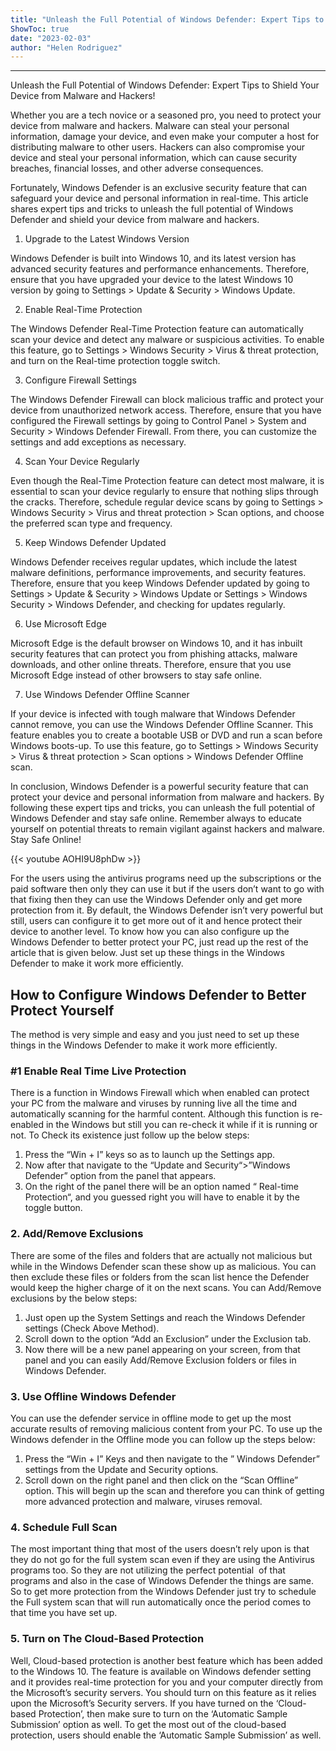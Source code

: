 ```yaml
---
title: "Unleash the Full Potential of Windows Defender: Expert Tips to Shield Your Device from Malware and Hackers!"
ShowToc: true 
date: "2023-02-03"
author: "Helen Rodriguez"
---
```

*****
Unleash the Full Potential of Windows Defender: Expert Tips to Shield Your Device from Malware and Hackers!

Whether you are a tech novice or a seasoned pro, you need to protect your device from malware and hackers. Malware can steal your personal information, damage your device, and even make your computer a host for distributing malware to other users. Hackers can also compromise your device and steal your personal information, which can cause security breaches, financial losses, and other adverse consequences.

Fortunately, Windows Defender is an exclusive security feature that can safeguard your device and personal information in real-time. This article shares expert tips and tricks to unleash the full potential of Windows Defender and shield your device from malware and hackers.

1. Upgrade to the Latest Windows Version

Windows Defender is built into Windows 10, and its latest version has advanced security features and performance enhancements. Therefore, ensure that you have upgraded your device to the latest Windows 10 version by going to Settings > Update & Security > Windows Update.

2. Enable Real-Time Protection

The Windows Defender Real-Time Protection feature can automatically scan your device and detect any malware or suspicious activities. To enable this feature, go to Settings > Windows Security > Virus & threat protection, and turn on the Real-time protection toggle switch.

3. Configure Firewall Settings

The Windows Defender Firewall can block malicious traffic and protect your device from unauthorized network access. Therefore, ensure that you have configured the Firewall settings by going to Control Panel > System and Security > Windows Defender Firewall. From there, you can customize the settings and add exceptions as necessary.

4. Scan Your Device Regularly

Even though the Real-Time Protection feature can detect most malware, it is essential to scan your device regularly to ensure that nothing slips through the cracks. Therefore, schedule regular device scans by going to Settings > Windows Security > Virus and threat protection > Scan options, and choose the preferred scan type and frequency.

5. Keep Windows Defender Updated

Windows Defender receives regular updates, which include the latest malware definitions, performance improvements, and security features. Therefore, ensure that you keep Windows Defender updated by going to Settings > Update & Security > Windows Update or Settings > Windows Security > Windows Defender, and checking for updates regularly.

6. Use Microsoft Edge

Microsoft Edge is the default browser on Windows 10, and it has inbuilt security features that can protect you from phishing attacks, malware downloads, and other online threats. Therefore, ensure that you use Microsoft Edge instead of other browsers to stay safe online.

7. Use Windows Defender Offline Scanner

If your device is infected with tough malware that Windows Defender cannot remove, you can use the Windows Defender Offline Scanner. This feature enables you to create a bootable USB or DVD and run a scan before Windows boots-up. To use this feature, go to Settings > Windows Security > Virus & threat protection > Scan options > Windows Defender Offline scan.

In conclusion, Windows Defender is a powerful security feature that can protect your device and personal information from malware and hackers. By following these expert tips and tricks, you can unleash the full potential of Windows Defender and stay safe online. Remember always to educate yourself on potential threats to remain vigilant against hackers and malware. Stay Safe Online!

{{< youtube AOHI9U8phDw >}} 



For the users using the antivirus programs need up the subscriptions or the paid software then only they can use it but if the users don’t want to go with that fixing then they can use the Windows Defender only and get more protection from it. By default, the Windows Defender isn’t very powerful but still, users can configure it to get more out of it and hence protect their device to another level. To know how you can also configure up the Windows Defender to better protect your PC, just read up the rest of the article that is given below. Just set up these things in the Windows Defender to make it work more efficiently.

 
## How to Configure Windows Defender to Better Protect Yourself


The method is very simple and easy and you just need to set up these things in the Windows Defender to make it work more efficiently.

 
### #1 Enable Real Time Live Protection


There is a function in Windows Firewall which when enabled can protect your PC from the malware and viruses by running live all the time and automatically scanning for the harmful content. Although this function is re-enabled in the Windows but still you can re-check it while if it is running or not. To Check its existence just follow up the below steps:
1. Press the “Win + I” keys so as to launch up the Settings app.
2. Now after that navigate to the “Update and Security“>”Windows Defender” option from the panel that appears.
3. On the right of the panel there will be an option named “ Real-time Protection“, and you guessed right you will have to enable it by the toggle button.

 
### 2. Add/Remove Exclusions


There are some of the files and folders that are actually not malicious but while in the Windows Defender scan these show up as malicious. You can then exclude these files or folders from the scan list hence the Defender would keep the higher charge of it on the next scans. You can Add/Remove exclusions by the below steps:
1. Just open up the System Settings and reach the Windows Defender settings (Check Above Method).
2. Scroll down to the option “Add an Exclusion” under the Exclusion tab.
3. Now there will be a new panel appearing on your screen, from that panel and you can easily Add/Remove Exclusion folders or files in Windows Defender.

 
### 3. Use Offline Windows Defender


You can use the defender service in offline mode to get up the most accurate results of removing malicious content from your PC. To use up the Windows defender in the Offline mode you can follow up the steps below:
1. Press the “Win + I” Keys and then navigate to the ” Windows Defender” settings from the Update and Security options.
2. Scroll down on the right panel and then click on the “Scan Offline” option. This will begin up the scan and therefore you can think of getting more advanced protection and malware, viruses removal.

 
### 4. Schedule Full Scan


The most important thing that most of the users doesn’t rely upon is that they do not go for the full system scan even if they are using the Antivirus programs too. So they are not utilizing the perfect potential  of that programs and also in the case of Windows Defender the things are same. So to get more protection from the Windows Defender just try to schedule the Full system scan that will run automatically once the period comes to that time you have set up.

 
### 5. Turn on The Cloud-Based Protection



Well, Cloud-based protection is another best feature which has been added to the Windows 10. The feature is available on Windows defender setting and it provides real-time protection for you and your computer directly from the Microsoft’s security servers. You should turn on this feature as it relies upon the Microsoft’s Security servers. If you have turned on the ‘Cloud-based Protection’, then make sure to turn on the ‘Automatic Sample Submission’ option as well. To get the most out of the cloud-based protection, users should enable the ‘Automatic Sample Submission’ as well.




